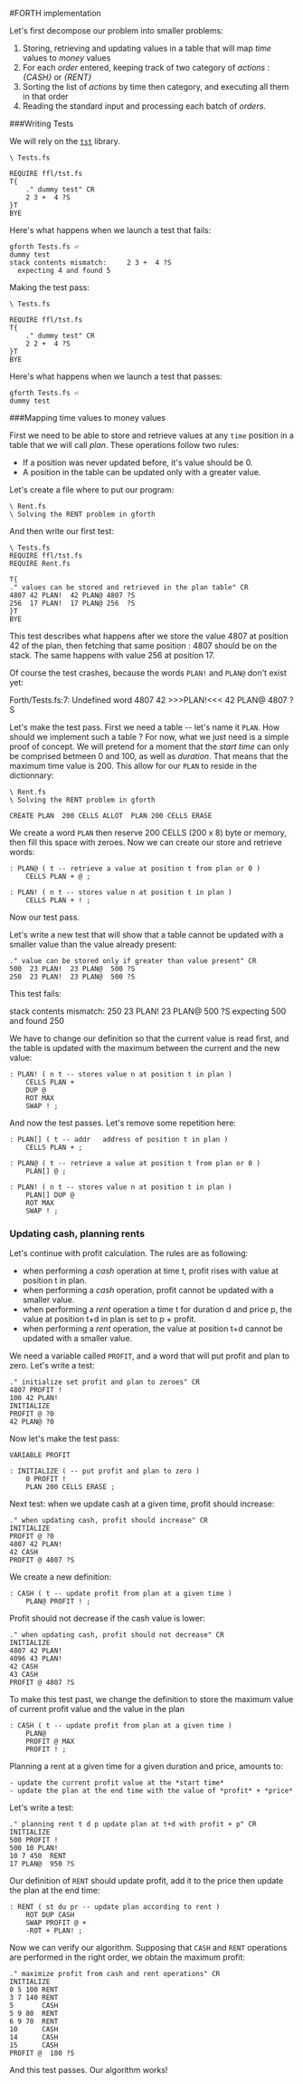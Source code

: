 #FORTH implementation

Let's first decompose our problem into smaller problems:

1. Storing, retrieving and updating values in a table that will map *time* values to *money* values
2. For each *order* entered, keeping track of two category of *actions* : *{CASH}* or *{RENT}*
3. Sorting the list of *actions* by time then category, and executing all them in that order
4. Reading the standard input and processing each batch of *orders*.

###Writing Tests

We will rely on the [`tst`](http://irdvo.nl/FFL/docs/tst.html) library.

    \ Tests.fs

    REQUIRE ffl/tst.fs
    T{
        ." dummy test" CR
        2 3 +  4 ?S
    }T
    BYE

Here's what happens when we launch a test that fails:

    gforth Tests.fs ⏎
    dummy test
    stack contents mismatch:     2 3 +  4 ?S
      expecting 4 and found 5

Making the test pass:

    \ Tests.fs

    REQUIRE ffl/tst.fs
    T{
        ." dummy test" CR
        2 2 +  4 ?S
    }T
    BYE

Here's what happens when we launch a test that passes:

    gforth Tests.fs ⏎
    dummy test

###Mapping time values to money values

First we need to be able to store and retrieve values at any `time` position in a table that we will call *plan*. These operations follow two rules:

- If a position was never updated before, it's value should be 0.
- A position in the table can be updated only with a greater value.

Let's create a file where to put our program:

    \ Rent.fs
    \ Solving the RENT problem in gforth


And then write our first test:

    \ Tests.fs
    REQUIRE ffl/tst.fs
    REQUIRE Rent.fs

    T{
    ." values can be stored and retrieved in the plan table" CR
    4807 42 PLAN!  42 PLAN@ 4807 ?S
    256  17 PLAN!  17 PLAN@ 256  ?S
    }T
    BYE

This test describes what happens after we store the value 4807 at position 42 of the plan, then fetching that same position : 4807 should be on the stack. The same happens with value 256 at position 17.

Of course the test crashes, because the words `PLAN!` and `PLAN@` don't exist yet:

Forth/Tests.fs:7: Undefined word
    4807 42 >>>PLAN!<<<  42 PLAN@ 4807 ?S

Let's make the test pass. First we need a table -- let's name it `PLAN`.
How should we implement such a table ? 
For now, what we just need is a simple proof of concept. We will pretend for a moment that the *start time* can only be comprised betmeen 0 and 100, as well as *duration*. That means that the maximum time value is 200. This allow for our `PLAN` to reside in the dictionnary:

    \ Rent.fs
    \ Solving the RENT problem in gforth

    CREATE PLAN  200 CELLS ALLOT  PLAN 200 CELLS ERASE   

We create a word `PLAN` then reserve 200 CELLS (200 x 8) byte or memory, then fill this space with zeroes.
Now we can create our store and retrieve words:

    : PLAN@ ( t -- retrieve a value at position t from plan or 0 )
        CELLS PLAN + @ ;

    : PLAN! ( n t -- stores value n at position t in plan )
        CELLS PLAN + ! ;

Now our test pass.

Let's write a new test that will show that a table cannot be updated with a smaller value than the value already present:

    ." value can be stored only if greater than value present" CR
    500  23 PLAN!  23 PLAN@  500 ?S
    250  23 PLAN!  23 PLAN@  500 ?S  

This test fails:

stack contents mismatch:     250  23 PLAN!  23 PLAN@  500 ?S
  expecting 500 and found 250

We have to change our definition so that the current value is read first, and  the table is updated with the maximum between the current and the new value:

    : PLAN! ( n t -- stores value n at position t in plan )
        CELLS PLAN + 
        DUP @ 
        ROT MAX
        SWAP ! ;

And now the test passes. Let's remove some repetition here:

    : PLAN[] ( t -- addr   address of position t in plan )
        CELLS PLAN + ;

    : PLAN@ ( t -- retrieve a value at position t from plan or 0 )
        PLAN[] @ ;

    : PLAN! ( n t -- stores value n at position t in plan )
        PLAN[] DUP @ 
        ROT MAX
        SWAP ! ;

### Updating cash, planning rents

Let's continue with profit calculation. The rules are as following:

- when performing a *cash* operation at time t, profit rises with value at position t in plan.
- when performing a *cash* operation, profit cannot be updated with a smaller value. 
- when performing a *rent* operation a time t for duration d and price p, the value at position t+d in plan is set to p + profit.
- when performing a *rent* operation, the value at position t+d cannot be updated with a smaller value.

We need a variable called `PROFIT`, and a word that will put profit and plan to zero. Let's write a test:

    ." initialize set profit and plan to zeroes" CR
    4807 PROFIT !
    100 42 PLAN!
    INITIALIZE
    PROFIT @ ?0
    42 PLAN@ ?0

Now let's make the test pass:

    VARIABLE PROFIT

    : INITIALIZE ( -- put profit and plan to zero )
        0 PROFIT !
        PLAN 200 CELLS ERASE ;
 
Next test: when we update cash at a given time, profit should increase:

    ." when updating cash, profit should increase" CR
    INITIALIZE
    PROFIT @ ?0
    4807 42 PLAN!
    42 CASH
    PROFIT @ 4807 ?S

We create a new definition:

    : CASH ( t -- update profit from plan at a given time )
        PLAN@ PROFIT ! ; 

Profit should not decrease if the cash value is lower:

    ." when updating cash, profit should not decrease" CR
    INITIALIZE
    4807 42 PLAN!
    4096 43 PLAN!
    42 CASH
    43 CASH
    PROFIT @ 4807 ?S

To make this test past, we change the definition to store the maximum value of current profit value and the value in the plan

    : CASH ( t -- update profit from plan at a given time )
        PLAN@ 
        PROFIT @ MAX
        PROFIT ! ;

Planning a rent at a given time for a given duration and price, amounts to:

    - update the current profit value at the *start time*
    - update the plan at the end time with the value of *profit* + *price*

Let's write a test:

    ." planning rent t d p update plan at t+d with profit + p" CR
    INITIALIZE
    500 PROFIT !
    500 10 PLAN!
    10 7 450  RENT
    17 PLAN@  950 ?S
      
Our definition of `RENT` should update profit, add it to the price then update the plan at the end time:

    : RENT ( st du pr -- update plan according to rent )
        ROT DUP CASH   
        SWAP PROFIT @ + 
        -ROT + PLAN! ;

Now we can verify our algorithm. Supposing that `CASH` and `RENT` operations are performed in the right order, we obtain the maximum profit:

    ." maximize profit from cash and rent operations" CR
    INITIALIZE
    0 5 100 RENT
    3 7 140 RENT
    5       CASH
    5 9 80  RENT
    6 9 70  RENT
    10      CASH
    14      CASH
    15      CASH
    PROFIT @  180 ?S

And this test passes. Our algorithm works!
